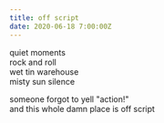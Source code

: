 ```yaml
---
title: off script
date: 2020-06-18 7:00:00Z
---
```

 
quiet moments  
rock and roll  
wet tin warehouse  
misty sun silence  

someone forgot to yell "action!"  
and this whole damn place is off script
